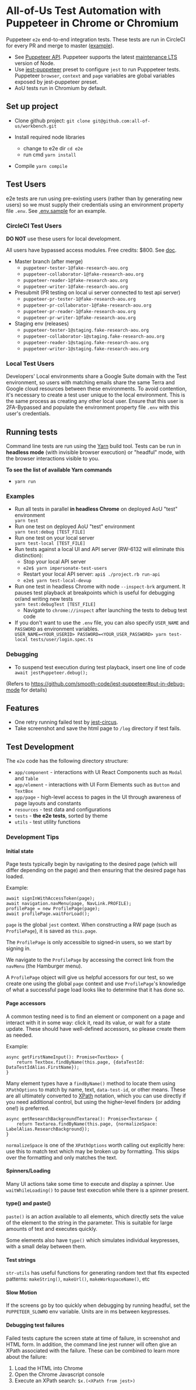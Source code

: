 # All-of-Us Test Automation with Puppeteer in Chrome or Chromium
Puppeteer `e2e` end-to-end integration tests.  These tests are run in CircleCI
for every PR and merge to master ([example](https://app.circleci.com/pipelines/github/all-of-us/workbench/4074/workflows/ca636d7c-8c11-463e-bfdc-39ea63b6df52/jobs/100294)).

* See [Puppeteer API](https://github.com/puppeteer/puppeteer/blob/v5.0.0/docs/api.md). Puppeteer supports the latest [maintenance LTS](https://github.com/nodejs/Release#release-schedule) version of Node.
* Use [jest-puppeteer](https://github.com/smooth-code/jest-puppeteer) preset to configure `jest` to run Pupppeteer tests.
  Puppeteer `browser`, `context` and `page` variables are global variables exposed by jest-puppeteer preset.
* AoU tests run in Chromium by default.

## Set up project
* Clone github project: `git clone git@github.com:all-of-us/workbench.git`

* Install required node libraries
  - change to e2e dir `cd e2e`
  - run cmd `yarn install`
* Compile `yarn compile`
 
## Test Users
e2e tests are run using pre-existing users (rather than by generating new users)
so we must supply their credentials using an environment property file `.env`.  See [.env.sample](.env.sample) for an example. 

### CircleCI Test Users
**DO NOT**
use these users for local development.

All users have bypassed access modules. Free credits: $800.
See [doc](https://docs.google.com/document/d/1rbAlU6CVgfh6R_o2BdD476AXrZR6qB7167yrhMf4KMA/edit?usp=sharing).
* Master branch (after merge)
    - `puppeteer-tester-1@fake-research-aou.org`
    - `puppeteer-collaborator-1@fake-research-aou.org`
    - `puppeteer-reader-1@fake-research-aou.org`
    - `puppeteer-writer-1@fake-research-aou.org`
* Presubmit (PR testing on local ui server connected to test api server)
    - `puppeteer-pr-tester-1@fake-research-aou.org`
    - `puppeteer-pr-collaborator-1@fake-research-aou.org`
    - `puppeteer-pr-reader-1@fake-research-aou.org`
    - `puppeteer-pr-writer-1@fake-research-aou.org`
* Staging env (releases)
    - `puppeteer-tester-1@staging.fake-research-aou.org`
    - `puppeteer-collaborator-1@staging.fake-research-aou.org`
    - `puppeteer-reader-1@staging.fake-research-aou.org`
    - `puppeteer-writer-1@staging.fake-research-aou.org`

### Local Test Users
Developers' Local environments share a Google Suite domain with the Test environment,
so users with matching emails share the same Terra and Google cloud resources between these
environments. To avoid contention, it's necessary to create a test user unique to the local 
environment.  This is the same process as creating any other local user.  Ensure that this 
user is 2FA-Bypassed and populate the environment property file `.env` with this user's credentials.

## Running tests
Command line tests are run using the [Yarn](https://classic.yarnpkg.com/en/) build tool. Tests can be run in 
**headless mode** (with invisible browser execution) or "headful" mode, with the browser
interactions visible to you.

**To see the list of available Yarn commands**
- `yarn run`

### Examples
* Run all tests in parallel **in headless Chrome** on deployed AoU "test" environment <div class="text-blue">`yarn test`</div>
* Run one test on deployed AoU "test" environment <div class="text-blue">`yarn test:debug [TEST_FILE]` </div>
* Run one test on your local server <div class="text-blue">`yarn test-local [TEST_FILE]` </div>
* Run tests against a local UI and API server (RW-6132 will eliminate this distinction):
  * Stop your local API server
  * `e2e$ yarn impersonate-test-users`
  * Restart your local API server: `api$ ./project.rb run-api`
  * `e2e$ yarn test-local-devup`
* Run one test in headless Chrome with node `--inspect-brk` argument. It pauses test playback at breakpoints which is useful for debugging or/and writing new tests <div class="text-blue">`yarn test:debugTest [TEST_FILE]` </div>
  * Navigate to `chrome://inspect` after launching the tests to debug test code
* If you don't want to use the `.env` file, you can also specify `USER_NAME` and `PASSWORD` as environment variables. <div class="text-blue">`USER_NAME=<YOUR_USERID> PASSWORD=<YOUR_USER_PASSWORD> yarn test-local tests/user/login.spec.ts`</div>

### Debugging
- To suspend test execution during test playback, insert one line of code <div class="text-blue">`await jestPuppeteer.debug();`</div>

(Refers to https://github.com/smooth-code/jest-puppeteer#put-in-debug-mode for details)

## Features
* One retry running failed test by [jest-circus](https://github.com/facebook/jest/blob/f45d1c939cbf55a71dbfdfc316d2be62b590197f/docs/JestObjectAPI.md#jestretrytimes).
* Take screenshot and save the html page to `/log` directory if test fails.

## Test Development

The `e2e` code has the following directory structure:
* `app/component` - interactions with UI React Components such as `Modal` and `Table`
* `app/element` - interactions with UI Form Elements such as `Button` and `TextBox`
* `app/page` - high-level access to pages in the UI through awareness of page layouts and constants
* `resources` - test data and configurations
* `tests` - **the e2e tests**, sorted by theme 
* `utils` - test utility functions 

### Development Tips

#### Initial state
Page tests typically begin by navigating to the desired page (which will differ depending
on the page) and then ensuring that the desired page has loaded.

Example:
```   
await signInWithAccessToken(page);
await navigation.navMenu(page, NavLink.PROFILE);
profilePage = new ProfilePage(page);
await profilePage.waitForLoad();
``` 

`page` is the global `jest` context.  When constructing a RW page (such as `ProfilePage`), it is 
 saved as `this.page`.
 
The `ProfilePage` is only accessible to signed-in users, so we start by signing in.
 
We navigate to the `ProfilePage` by accessing the correct link from the `navMenu` (the Hamburger menu).

A `ProfilePage` object will give us helpful accessors for our test, so we create one using the global `page` context
and use `ProfilePage`'s knowledge of what a successful page load looks like to determine that it has done so.

#### Page accessors
A common testing need is to find an element or component on a page and interact with it in some way: 
click it, read its value, or wait for a state update.  These should have well-defined accessors, so please create
them as needed.

Example:
```
async getFirstNameInput(): Promise<Textbox> {
    return Textbox.findByName(this.page, {dataTestId: DataTestIdAlias.FirstName});
}
```

Many element types have a `findByName()` method to locate them using `XPathOptions` to match by name,
text, `data-test-id`, or other means. These are all ultimately converted to [XPath](https://www.w3schools.com/xml/xpath_syntax.asp) notation,
which you can use directly if you need additional control, but using the higher-level finders (or adding one!) is preferred.

```
async getResearchBackgroundTextarea(): Promise<Textarea> {
    return Textarea.findByName(this.page, {normalizeSpace: LabelAlias.ResearchBackground});
}
```

`normalizeSpace` is one of the `XPathOptions` worth calling out explicitly here: use this to match text
which may be broken up by formatting.  This skips over the formatting and only matches the text.

#### Spinners/Loading
Many UI actions take some time to execute and display a spinner.  Use `waitWhileLoading()` to
pause test execution while there is a spinner present. 

#### type() and paste()
`paste()` is an action available to all elements, which directly sets the value of the element
to the string in the parameter.  This is suitable for large amounts of text and executes quickly.

Some elements also have `type()` which simulates individual keypresses, with a small delay between 
them.

#### Test strings
`str-utils` has useful functions for generating random text that fits expected patterns: `makeString()`,
`makeUrl()`, `makeWorkspaceName()`, etc

#### Slow Motion
If the screens go by too quickly when debugging by running headful, set the `PUPPETEER_SLOWMO` env variable.  Units
are in ms between keypresses.

#### Debugging test failures
Failed tests capture the screen state at time of failure, in screenshot and HTML form.  In addition,
the command line jest runner will often give an XPath associated with the failure.  These
can be combined to learn more about the failure:
1. Load the HTML into Chrome
2. Open the Chrome Javascript console
3. Execute an XPath search: `$x.(<XPath from jest>)`


